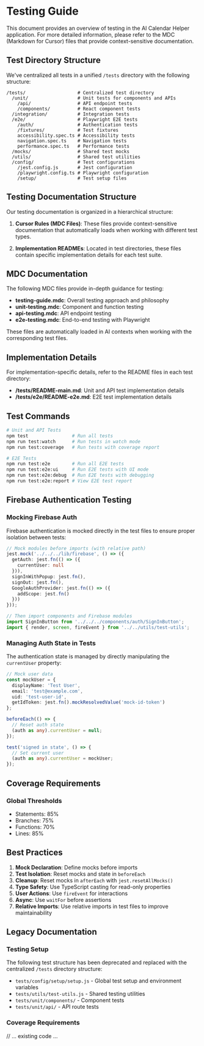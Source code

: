 # Testing Guide

This document provides an overview of testing in the AI Calendar Helper application. For more detailed information, please refer to the MDC (Markdown for Cursor) files that provide context-sensitive documentation.

## Test Directory Structure

We've centralized all tests in a unified `/tests` directory with the following structure:

```
/tests/                   # Centralized test directory
  /unit/                  # Unit tests for components and APIs
    /api/                 # API endpoint tests 
    /components/          # React component tests
  /integration/           # Integration tests
  /e2e/                   # Playwright E2E tests
    /auth/                # Authentication tests
    /fixtures/            # Test fixtures
    accessibility.spec.ts # Accessibility tests
    navigation.spec.ts    # Navigation tests
    performance.spec.ts   # Performance tests
  /mocks/                 # Shared test mocks
  /utils/                 # Shared test utilities
  /config/                # Test configurations
    /jest.config.js       # Jest configuration
    /playwright.config.ts # Playwright configuration
    /setup/               # Test setup files
```

## Testing Documentation Structure

Our testing documentation is organized in a hierarchical structure:

1. **Cursor Rules (MDC Files)**: These files provide context-sensitive documentation that automatically loads when working with different test types.

2. **Implementation READMEs**: Located in test directories, these files contain specific implementation details for each test suite.

## MDC Documentation

The following MDC files provide in-depth guidance for testing:

- **testing-guide.mdc**: Overall testing approach and philosophy
- **unit-testing.mdc**: Component and function testing
- **api-testing.mdc**: API endpoint testing
- **e2e-testing.mdc**: End-to-end testing with Playwright

These files are automatically loaded in AI contexts when working with the corresponding test files.

## Implementation Details

For implementation-specific details, refer to the README files in each test directory:

- **/tests/README-main.md**: Unit and API test implementation details
- **/tests/e2e/README-e2e.md**: E2E test implementation details

## Test Commands

```bash
# Unit and API Tests
npm test                # Run all tests
npm run test:watch      # Run tests in watch mode
npm run test:coverage   # Run tests with coverage report

# E2E Tests
npm run test:e2e        # Run all E2E tests
npm run test:e2e:ui     # Run E2E tests with UI mode
npm run test:e2e:debug  # Run E2E tests with debugging
npm run test:e2e:report # View E2E test report
```

## Firebase Authentication Testing

### Mocking Firebase Auth

Firebase authentication is mocked directly in the test files to ensure proper isolation between tests:

```typescript
// Mock modules before imports (with relative path)
jest.mock('../../../lib/firebase', () => ({
  getAuth: jest.fn(() => ({
    currentUser: null
  })),
  signInWithPopup: jest.fn(),
  signOut: jest.fn(),
  GoogleAuthProvider: jest.fn(() => ({
    addScope: jest.fn()
  }))
}));

// Then import components and Firebase modules
import SignInButton from '../../../components/auth/SignInButton';
import { render, screen, fireEvent } from '../../utils/test-utils';
```

### Managing Auth State in Tests

The authentication state is managed by directly manipulating the `currentUser` property:

```typescript
// Mock user data
const mockUser = {
  displayName: 'Test User',
  email: 'test@example.com',
  uid: 'test-user-id',
  getIdToken: jest.fn().mockResolvedValue('mock-id-token')
};

beforeEach(() => {
  // Reset auth state
  (auth as any).currentUser = null;
});

test('signed in state', () => {
  // Set current user
  (auth as any).currentUser = mockUser;
});
```

## Coverage Requirements

### Global Thresholds
- Statements: 85%
- Branches: 75%
- Functions: 70%
- Lines: 85%

## Best Practices

1. **Mock Declaration**: Define mocks before imports
2. **Test Isolation**: Reset mocks and state in `beforeEach`
3. **Cleanup**: Reset mocks in `afterEach` with `jest.resetAllMocks()`
4. **Type Safety**: Use TypeScript casting for read-only properties
5. **User Actions**: Use `fireEvent` for interactions
6. **Async**: Use `waitFor` before assertions
7. **Relative Imports**: Use relative imports in test files to improve maintainability

## Legacy Documentation

### Testing Setup

The following test structure has been deprecated and replaced with the centralized `/tests` directory structure:

- `tests/config/setup/setup.js` - Global test setup and environment variables
- `tests/utils/test-utils.js` - Shared testing utilities
- `tests/unit/components/` - Component tests
- `tests/unit/api/` - API route tests

### Coverage Requirements

// ... existing code ... 